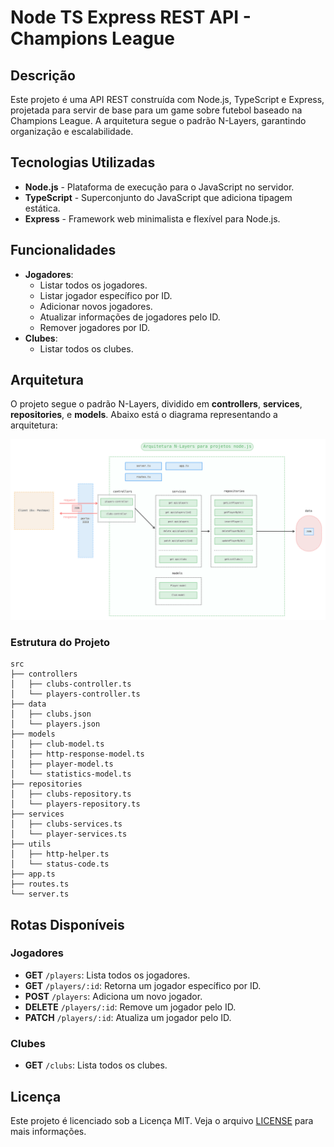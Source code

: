 ﻿# Node TS Express REST API - Champions League

## Descrição

Este projeto é uma API REST construída com Node.js, TypeScript e Express, projetada para servir de base para um game sobre futebol baseado na Champions League. A arquitetura segue o padrão N-Layers, garantindo organização e escalabilidade.

## Tecnologias Utilizadas

- **Node.js** - Plataforma de execução para o JavaScript no servidor.
- **TypeScript** - Superconjunto do JavaScript que adiciona tipagem estática.
- **Express** - Framework web minimalista e flexível para Node.js.

## Funcionalidades

- **Jogadores**:
  - Listar todos os jogadores.
  - Listar jogador específico por ID.
  - Adicionar novos jogadores.
  - Atualizar informações de jogadores pelo ID.
  - Remover jogadores por ID.
- **Clubes**:
  - Listar todos os clubes.

## Arquitetura

O projeto segue o padrão N-Layers, dividido em **controllers**, **services**, **repositories**, e **models**. Abaixo está o diagrama representando a arquitetura:

![Arquitetura N-Layers](./docs/architecture.svg)

### Estrutura do Projeto

```plaintext
src
├── controllers
│   ├── clubs-controller.ts
│   └── players-controller.ts
├── data
│   ├── clubs.json
│   └── players.json
├── models
│   ├── club-model.ts
│   ├── http-response-model.ts
│   ├── player-model.ts
│   └── statistics-model.ts
├── repositories
│   ├── clubs-repository.ts
│   └── players-repository.ts
├── services
│   ├── clubs-services.ts
│   └── player-services.ts
├── utils
│   ├── http-helper.ts
│   └── status-code.ts
├── app.ts
├── routes.ts
└── server.ts
```

## Rotas Disponíveis

### Jogadores

- **GET** `/players`: Lista todos os jogadores.
- **GET** `/players/:id`: Retorna um jogador específico por ID.
- **POST** `/players`: Adiciona um novo jogador.
- **DELETE** `/players/:id`: Remove um jogador pelo ID.
- **PATCH** `/players/:id`: Atualiza um jogador pelo ID.

### Clubes

- **GET** `/clubs`: Lista todos os clubes.

## Licença

Este projeto é licenciado sob a Licença MIT. Veja o arquivo [LICENSE](./LICENSE) para mais informações.
